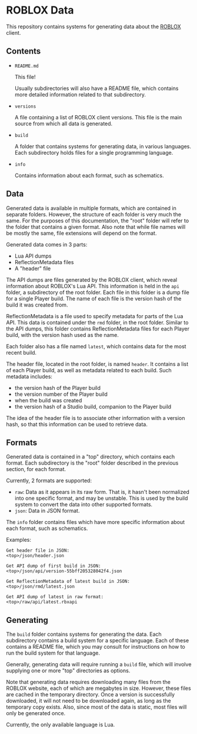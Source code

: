 # ROBLOX Data

This repository contains systems for generating data about the
[ROBLOX][roblox] client.

## Contents

- `README.md`

	This file!

	Usually subdirectories will also have a README file, which contains more
	detailed information related to that subdirectory.

- `versions`

	A file containing a list of ROBLOX client versions. This file is the main
	source from which all data is generated.

- `build`

	A folder that contains systems for generating data, in various languages.
	Each subdirectory holds files for a single programming language.

- `info`

	Contains information about each format, such as schematics.


## Data

Generated data is available in multiple formats, which are contained in
separate folders. However, the structure of each folder is very much the same.
For the purposes of this documentation, the "root" folder will refer to the
folder that contains a given format. Also note that while file names will be
mostly the same, file extensions will depend on the format.

Generated data comes in 3 parts:

- Lua API dumps
- ReflectionMetadata files
- A "header" file

The API dumps are files generated by the ROBLOX client, which reveal
information about ROBLOX's Lua API. This information is held in the `api`
folder, a subdirectory of the root folder. Each file in this folder is a dump
file for a single Player build. The name of each file is the version hash of
the build it was created from.

ReflectionMetadata is a file used to specify metadata for parts of the Lua
API. This data is contained under the `rmd` folder, in the root folder.
Similar to the API dumps, this folder contains ReflectionMetadata files for
each Player build, with the version hash used as the name.

Each folder also has a file named `latest`, which contains data for the most
recent build.

The header file, located in the root folder, is named `header`. It contains a
list of each Player build, as well as metadata related to each build. Such
metadata includes:

- the version hash of the Player build
- the version number of the Player build
- when the build was created
- the version hash of a Studio build, companion to the Player build

The idea of the header file is to associate other information with a version
hash, so that this information can be used to retrieve data.


## Formats

Generated data is contained in a "top" directory, which contains each format.
Each subdirectory is the "root" folder described in the previous section, for
each format.

Currently, 2 formats are supported:

- `raw`: Data as it appears in its raw form. That is, it hasn't been
  normalized into one specific format, and may be unstable. This is used by
  the build system to convert the data into other supported formats.
- `json`: Data in JSON format.

The `info` folder contains files which have more specific information about
each format, such as schematics.

Examples:

	Get header file in JSON:
	<top>/json/header.json

	Get API dump of first build in JSON:
	<top>/json/api/version-55bff205328042f4.json

	Get ReflectionMetadata of latest build in JSON:
	<top>/json/rmd/latest.json

	Get API dump of latest in raw format:
	<top>/raw/api/latest.rbxapi


## Generating

The `build` folder contains systems for generating the data. Each subdirectory
contains a build system for a specific language. Each of these contains a
README file, which you may consult for instructions on how to run the build
system for that language.

Generally, generating data will require running a `build` file, which will
involve supplying one or more "top" directories as options.

Note that generating data requires downloading many files from the ROBLOX
website, each of which are megabytes in size. However, these files are cached
in the temporary directory. Once a version is successfully downloaded, it will
not need to be downloaded again, as long as the temporary copy exists. Also,
since most of the data is static, most files will only be generated once.

Currently, the only available language is Lua.


[roblox]: http://corp.roblox.com/
